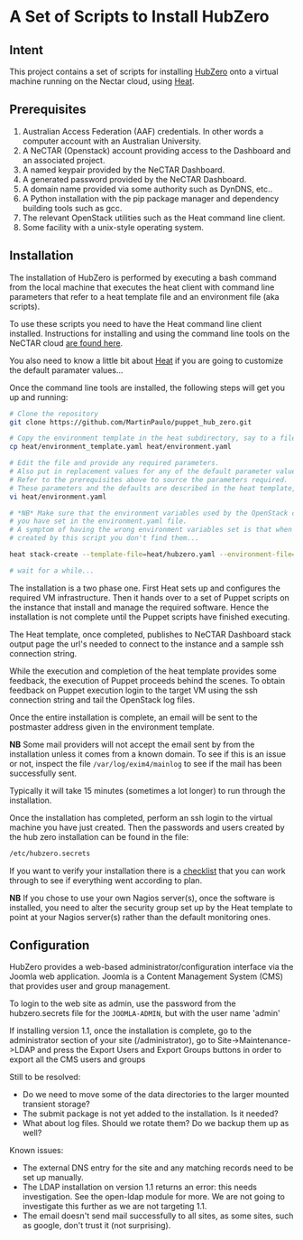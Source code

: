 A Set of Scripts to Install HubZero
===================================

Intent
------
This project contains a set of scripts for installing [HubZero](https://hubzero.org) onto a virtual machine
running on the Nectar cloud, using [Heat](https://support.rc.nectar.org.au/docs/heat).

Prerequisites
-------------

1. Australian Access Federation (AAF) credentials. In other words a computer account with an Australian University.
2. A NeCTAR (Openstack) account providing access to the Dashboard and an associated project.
3. A named keypair provided by the NeCTAR Dashboard.
4. A generated password provided by the NeCTAR Dashboard.
5. A domain name provided via some authority such as DynDNS, etc..
6. A Python installation with the pip package manager and dependency building tools such as gcc.
7. The relevant OpenStack utilities such as the Heat command line client.
8. Some facility with a unix-style operating system.

Installation
------------

The installation of HubZero is performed by executing a bash command from
the local machine that executes the heat client with command line parameters
that refer to a heat template file and an environment file (aka scripts).

To use these scripts you need to have the Heat command line client installed. Instructions for installing and using
the command line tools on the NeCTAR cloud [are found here](https://support.rc.nectar.org.au/docs/installing-command-line-tools).

You also need to know a little bit about [Heat](https://support.rc.nectar.org.au/docs/heat) if you are
going to customize the default paramater values...

Once the command line tools are installed, the following steps will get you up and running:

```bash
# Clone the repository
git clone https://github.com/MartinPaulo/puppet_hub_zero.git

# Copy the environment template in the heat subdirectory, say to a file named 'environment.yaml'
cp heat/environment_template.yaml heat/environment.yaml

# Edit the file and provide any required parameters.
# Also put in replacement values for any of the default parameter values that are not acceptable.
# Refer to the prerequisites above to source the parameters required.
# These parameters and the defaults are described in the heat template, heat/hubzero.yaml
vi heat/environment.yaml

# *NB* Make sure that the environment variables used by the OpenStack command line clients are the same as the ones
# you have set in the environment.yaml file.
# A symptom of having the wrong environment variables set is that when you look in the dashboard for the resources 
# created by this script you don't find them...

heat stack-create --template-file=heat/hubzero.yaml --environment-file=heat/environment.yaml stackName

# wait for a while...
```

The installation is a two phase one. First Heat sets up and configures the required VM infrastructure. Then it hands
over to a set of Puppet scripts on the instance that install and manage the required software. Hence the installation
is not complete until the Puppet scripts have finished executing.

The Heat template, once completed, publishes to NeCTAR Dashboard stack output page
the url's needed to connect to the instance and a sample ssh connection string.

While the execution and completion of the heat template provides some feedback,
the execution of Puppet proceeds behind the scenes. 
To obtain feedback on Puppet execution login to the target VM using the ssh connection string
and tail the OpenStack log files.

Once the entire installation is complete, an email will be sent to the postmaster address given in the environment 
template. 

**NB** Some mail providers will not accept the email sent by from the installation unless it comes from a known domain.
To see if this is an issue or not, inspect the file `/var/log/exim4/mainlog` to see if the mail has been successfully
sent.

Typically it will take 15 minutes (sometimes a lot longer) to run through the installation.

Once the installation has completed, perform an ssh login to the virtual machine you have just created.
Then the passwords and users created by the hub zero installation can be found in the file:

```bash
/etc/hubzero.secrets
```

If you want to verify your installation there is a [checklist](doc/successful_deployment_checklist.md) that you can
work through to see if everything went according to plan.

**NB** If you chose to use your own Nagios server(s), once the software is installed, you need to alter the security group
set up by the Heat template to point at your Nagios server(s) rather than the default monitoring ones.

Configuration
-------------

HubZero provides a web-based administrator/configuration interface via the Joomla web application.
Joomla is a Content Management System (CMS) that provides user and group management.

To login to the web site as admin, use the password from the hubzero.secrets file for the `JOOMLA-ADMIN`, but with the
user name 'admin'

If installing version 1.1, once the installation is complete, go to the administrator section of your site
(/administrator), go to Site->Maintenance->LDAP and press the Export Users and Export Groups buttons
in order to export all the CMS users and groups

Still to be resolved:
- Do we need to move some of the data directories to the larger mounted transient storage?
- The submit package is not yet added to the installation. Is it needed?
- What about log files. Should we rotate them? Do we backup them up as well?

Known issues:
- The external DNS entry for the site and any matching records need to be set up manually.
- The LDAP installation on version 1.1 returns an error: this needs investigation. See the open-ldap module for more.
  We are not going to investigate this further as we are not targeting 1.1.
- The email doesn't send mail successfully to all sites, as some sites, such as google, don't trust it (not surprising).